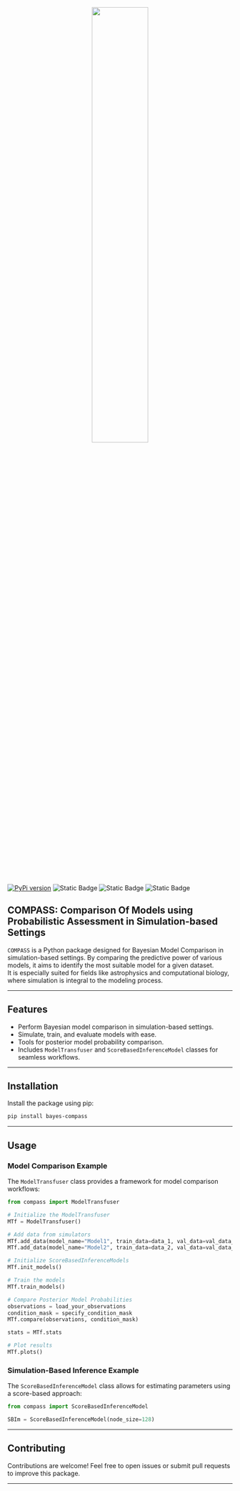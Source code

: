 <p align="center">
    <img src="docs/COMPASS_logo.png" width="50%">
</p>

[![PyPi version](https://img.shields.io/pypi/v/bayes-compass.svg)](https://pypi.org/project/bayes-compass/)
![Static Badge](https://img.shields.io/badge/Python-3.8%2B-blue.svg)
![Static Badge](https://img.shields.io/badge/License-GPLv3-yellow.svg)
![Static Badge](https://img.shields.io/badge/Status-Active-green.svg)

## COMPASS: Comparison Of Models using Probabilistic Assessment in Simulation-based Settings
`COMPASS` is a Python package designed for Bayesian Model Comparison in simulation-based settings. By comparing the predictive power of various models, it aims to identify the most suitable model for a given dataset. <br>
It is especially suited for fields like astrophysics and computational biology, where simulation is integral to the modeling process.

---

## Features
- Perform Bayesian model comparison in simulation-based settings.
- Simulate, train, and evaluate models with ease.
- Tools for posterior model probability comparison.
- Includes `ModelTransfuser` and `ScoreBasedInferenceModel` classes for seamless workflows.

---

## Installation
Install the package using pip:
```bash
pip install bayes-compass
```

---

## Usage
### Model Comparison Example
The `ModelTransfuser` class provides a framework for model comparison workflows:
```python
from compass import ModelTransfuser

# Initialize the ModelTransfuser
MTf = ModelTransfuser()

# Add data from simulators
MTf.add_data(model_name="Model1", train_data=data_1, val_data=val_data_1)
MTf.add_data(model_name="Model2", train_data=data_2, val_data=val_data_2)

# Initialize ScoreBasedInferenceModels
MTf.init_models()

# Train the models
MTf.train_models()

# Compare Posterior Model Probabilities
observations = load_your_observations
condition_mask = specify_condition_mask
MTf.compare(observations, condition_mask)

stats = MTf.stats

# Plot results
MTf.plots()
```

### Simulation-Based Inference Example
The `ScoreBasedInferenceModel` class allows for estimating parameters using a score-based approach:
```python
from compass import ScoreBasedInferenceModel

SBIm = ScoreBasedInferenceModel(node_size=128)
```

---

## Contributing
Contributions are welcome! Feel free to open issues or submit pull requests to improve this package.

---